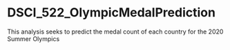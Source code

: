 # DSCI_522_OlympicMedalPrediction
This analysis seeks to predict the medal count of each country for the 2020 Summer Olympics
